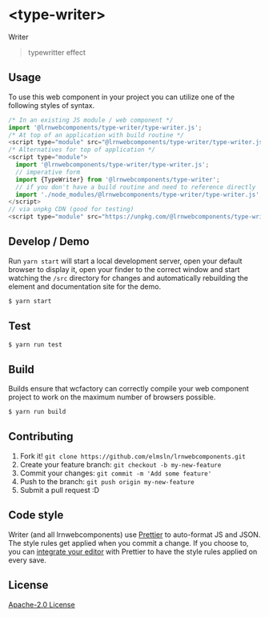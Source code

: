 # &lt;type-writer&gt;

Writer
> typewritter effect

## Usage
To use this web component in your project you can utilize one of the following styles of syntax.

```js
/* In an existing JS module / web component */
import '@lrnwebcomponents/type-writer/type-writer.js';
/* At top of an application with build routine */
<script type="module" src="@lrnwebcomponents/type-writer/type-writer.js"></script>
/* Alternatives for top of application */
<script type="module">
  import '@lrnwebcomponents/type-writer/type-writer.js';
  // imperative form
  import {TypeWriter} from '@lrnwebcomponents/type-writer';
  // if you don't have a build routine and need to reference directly
  import './node_modules/@lrnwebcomponents/type-writer/type-writer.js';
</script>
// via unpkg CDN (good for testing)
<script type="module" src="https://unpkg.com/@lrnwebcomponents/type-writer/type-writer.js"></script>
```

## Develop / Demo
Run `yarn start` will start a local development server, open your default browser to display it, open your finder to the correct window and start watching the `/src` directory for changes and automatically rebuilding the element and documentation site for the demo.
```bash
$ yarn start
```

## Test

```bash
$ yarn run test
```

## Build
Builds ensure that wcfactory can correctly compile your web component project to
work on the maximum number of browsers possible.
```bash
$ yarn run build
```

## Contributing

1. Fork it! `git clone https://github.com/elmsln/lrnwebcomponents.git`
2. Create your feature branch: `git checkout -b my-new-feature`
3. Commit your changes: `git commit -m 'Add some feature'`
4. Push to the branch: `git push origin my-new-feature`
5. Submit a pull request :D

## Code style

Writer (and all lrnwebcomponents) use [Prettier][prettier] to auto-format JS and JSON.  The style rules get applied when you commit a change.  If you choose to, you can [integrate your editor][prettier-ed] with Prettier to have the style rules applied on every save.

[prettier]: https://github.com/prettier/prettier/
[prettier-ed]: https://github.com/prettier/prettier/#editor-integration
[polyserve]: https://github.com/Polymer/polyserve
[web-component-tester]: https://github.com/Polymer/web-component-tester

## License
[Apache-2.0 License](http://opensource.org/licenses/Apache-2.0)